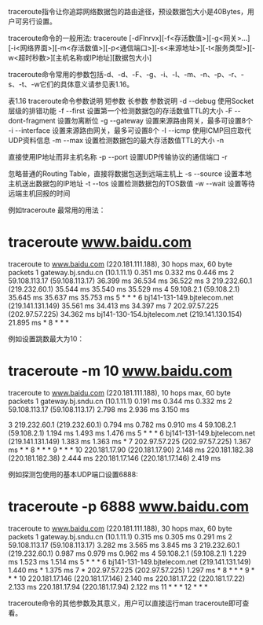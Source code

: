 

traceroute指令让你追踪网络数据包的路由途径，预设数据包大小是40Bytes，用户可另行设置。
 
traceroute命令的一般用法: 
traceroute [-dFlnrvx][-f<存活数值>][-g<网关>...][-i<网络界面>][-m<存活数值>][-p<通信端口>][-s<来源地址>][-t<服务类型>][-w<超时秒数>][主机名称或IP地址][数据包大小]
 
traceroute命令常用的参数包括-d、-d、-F、-g、-i、-I、-m、-n、-p、-r、-s、-t、-w它们的具体意义请参见表1.16。
 
表1.16 traceroute命令参数说明
短参数
长参数
参数说明
-d
--debug
使用Socket层级的排错功能
-f
--first
设置第一个检测数据包的存活数值TTL的大小
-F
--dont-fragment
设置勿离断位
-g
--gateway
设置来源路由网关，最多可设置8个
-i
--interface
设置来源路由网关，最多可设置8个
-I
--icmp
使用ICMP回应取代UDP资料信息
-m
--max
设置检测数据包的最大存活数值TTL的大小
-n
 
直接使用IP地址而非主机名称
-p
--port
设置UDP传输协议的通信端口
-r
 
忽略普通的Routing Table，直接将数据包送到远端主机上
-s
--source
设置本地主机送出数据包的IP地址
-t
--tos
设置检测数据包的TOS数值
-w
--wait
设置等待远端主机回报的时间
 
例如traceroute 最常用的用法：
# traceroute www.baidu.com
traceroute to www.baidu.com (220.181.111.188), 30 hops max, 60 byte 	packets
 1  gateway.bj.sndu.cn (10.1.11.1)  0.351 ms  0.332 ms  0.446 ms
 2  59.108.113.17 (59.108.113.17)  36.399 ms  36.534 ms  36.522 ms
 3  219.232.60.1 (219.232.60.1)  35.544 ms  35.540 ms  35.529 ms
 4  59.108.2.1 (59.108.2.1)  35.645 ms  35.637 ms  35.753 ms
 5  * * *
 6  bj141-131-149.bjtelecom.net (219.141.131.149)  35.561 ms  	34.413 ms  34.397 ms
 7  202.97.57.225 (202.97.57.225)  34.362 ms 
bj141-130-154.bjtelecom.net (219.141.130.154)  21.895 ms *
 8  * * *
 
例如设置跳数最大为10：
# traceroute -m 10 www.baidu.com
traceroute to www.baidu.com (220.181.111.188), 10 hops max, 60 byte 	packets
 1  gateway.bj.sndu.cn (10.1.11.1)  0.191 ms  0.344 ms  0.332 ms
 2  59.108.113.17 (59.108.113.17)  2.798 ms  2.936 ms  3.150 ms
 
 3  219.232.60.1 (219.232.60.1)  0.794 ms  0.782 ms  0.910 ms
 4  59.108.2.1 (59.108.2.1)  1.194 ms  1.493 ms  1.476 ms
 5  * * *
 6  bj141-131-149.bjtelecom.net (219.141.131.149)  1.383 ms  	1.363 ms *
 7  202.97.57.225 (202.97.57.225)  1.367 ms * *
 8  * * *
 9  * * *
10  220.181.17.90 (220.181.17.90)  2.148 ms 220.181.182.38 	(220.181.182.38)  2.444 ms 220.181.17.146 (220.181.17.146)  2.419 	ms
 
例如探测包使用的基本UDP端口设置6888:
# traceroute -p 6888  www.baidu.com
traceroute to www.baidu.com (220.181.111.188), 30 hops max, 60 byte 	packets
 1  gateway.bj.sndu.cn (10.1.11.1)  0.315 ms  0.305 ms  0.291 ms
 2  59.108.113.17 (59.108.113.17)  3.282 ms  3.565 ms  3.845 ms
 3  219.232.60.1 (219.232.60.1)  0.987 ms  0.979 ms  0.962 ms
 4  59.108.2.1 (59.108.2.1)  1.229 ms  1.523 ms  1.514 ms
 5  * * *
 6  bj141-131-149.bjtelecom.net (219.141.131.149)  1.440 ms *  	1.375 ms
 7  * 202.97.57.225 (202.97.57.225)  1.297 ms *
 8  * * *
 9  * * *
10  220.181.17.146 (220.181.17.146)  2.140 ms 220.181.17.22 	(220.181.17.22)  2.133 ms 220.181.17.94 (220.181.17.94)  2.122 ms
11  * * *
12  * * *
 
traceroute命令的其他参数及其意义，用户可以直接运行man traceroute即可查看。
 
